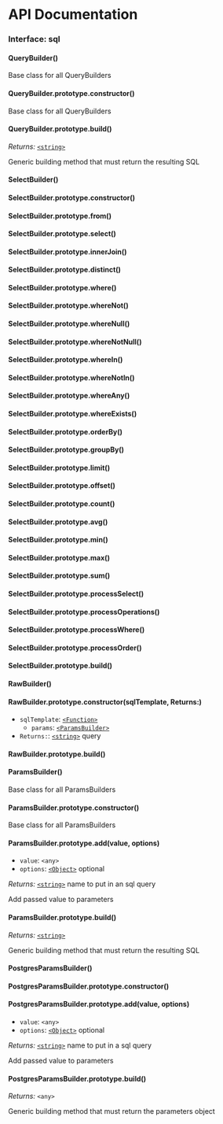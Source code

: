 # API Documentation

### Interface: sql

#### QueryBuilder()

Base class for all QueryBuilders

#### QueryBuilder.prototype.constructor()

Base class for all QueryBuilders

#### QueryBuilder.prototype.build()

_Returns:_ [`<string>`][string]

Generic building method that must return the resulting SQL

#### SelectBuilder()

#### SelectBuilder.prototype.constructor()

#### SelectBuilder.prototype.from()

#### SelectBuilder.prototype.select()

#### SelectBuilder.prototype.innerJoin()

#### SelectBuilder.prototype.distinct()

#### SelectBuilder.prototype.where()

#### SelectBuilder.prototype.whereNot()

#### SelectBuilder.prototype.whereNull()

#### SelectBuilder.prototype.whereNotNull()

#### SelectBuilder.prototype.whereIn()

#### SelectBuilder.prototype.whereNotIn()

#### SelectBuilder.prototype.whereAny()

#### SelectBuilder.prototype.whereExists()

#### SelectBuilder.prototype.orderBy()

#### SelectBuilder.prototype.groupBy()

#### SelectBuilder.prototype.limit()

#### SelectBuilder.prototype.offset()

#### SelectBuilder.prototype.count()

#### SelectBuilder.prototype.avg()

#### SelectBuilder.prototype.min()

#### SelectBuilder.prototype.max()

#### SelectBuilder.prototype.sum()

#### SelectBuilder.prototype.processSelect()

#### SelectBuilder.prototype.processOperations()

#### SelectBuilder.prototype.processWhere()

#### SelectBuilder.prototype.processOrder()

#### SelectBuilder.prototype.build()

#### RawBuilder()

#### RawBuilder.prototype.constructor(sqlTemplate, Returns:)

- `sqlTemplate`: [`<Function>`][function]
  - `params`: [`<ParamsBuilder>`][paramsbuilder]
- `Returns:`: [`<string>`][string] query

#### RawBuilder.prototype.build()

#### ParamsBuilder()

Base class for all ParamsBuilders

#### ParamsBuilder.prototype.constructor()

Base class for all ParamsBuilders

#### ParamsBuilder.prototype.add(value, options)

- `value`: `<any>`
- `options`: [`<Object>`][object] optional

_Returns:_ [`<string>`][string] name to put in an sql query

Add passed value to parameters

#### ParamsBuilder.prototype.build()

_Returns:_ [`<string>`][string]

Generic building method that must return the resulting SQL

#### PostgresParamsBuilder()

#### PostgresParamsBuilder.prototype.constructor()

#### PostgresParamsBuilder.prototype.add(value, options)

- `value`: `<any>`
- `options`: [`<Object>`][object] optional

_Returns:_ [`<string>`][string] name to put in a sql query

Add passed value to parameters

#### PostgresParamsBuilder.prototype.build()

_Returns:_ `<any>`

Generic building method that must return the parameters object

[paramsbuilder]: ../lib/params-builder.js
[object]: https://developer.mozilla.org/en-US/docs/Web/JavaScript/Reference/Global_Objects/Object
[function]: https://developer.mozilla.org/en-US/docs/Web/JavaScript/Reference/Global_Objects/Function
[string]: https://developer.mozilla.org/en-US/docs/Web/JavaScript/Data_structures#String_type
